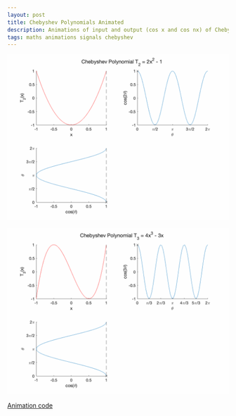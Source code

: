 ```yaml
---
layout: post
title: Chebyshev Polynomials Animated
description: Animations of input and output (cos x and cos nx) of Chebyshev polynomials of the first kind
tags: maths animations signals chebyshev
---
```

![T_2 = 2x^2 - 1](https://raw.githubusercontent.com/watrickpord/MathsAnimations/main/ChebyshevT2.gif)


![T_3 = 4x^3 - 3x](https://raw.githubusercontent.com/watrickpord/MathsAnimations/main/ChebyshevT3.gif)

[Animation code](https://github.com/watrickpord/MathsAnimations/blob/main/ChebyshevAnimated.m)
